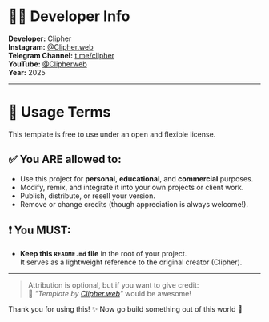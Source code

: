 # 👨‍💻 Developer Info

**Developer:** Clipher  
**Instagram:** [@Clipher.web](https://instagram.com/Clipher.web)  
**Telegram Channel:** [t.me/clipher](https://t.me/clipher)  
**YouTube:** [@Clipherweb](https://www.youtube.com/@Clipherweb)  
**Year:** 2025  

---

# 📄 Usage Terms

This template is free to use under an open and flexible license.

## ✅ You ARE allowed to:
- Use this project for **personal**, **educational**, and **commercial** purposes.
- Modify, remix, and integrate it into your own projects or client work.
- Publish, distribute, or resell your version.
- Remove or change credits (though appreciation is always welcome!).

## ❗ You MUST:
- **Keep this `README.md` file** in the root of your project.  
  It serves as a lightweight reference to the original creator (Clipher).

---

> Attribution is optional, but if you want to give credit:  
> 💬 *"Template by [Clipher.web](https://instagram.com/Clipher.web)"* would be awesome!

Thank you for using this! ✨ Now go build something out of this world 🚀
